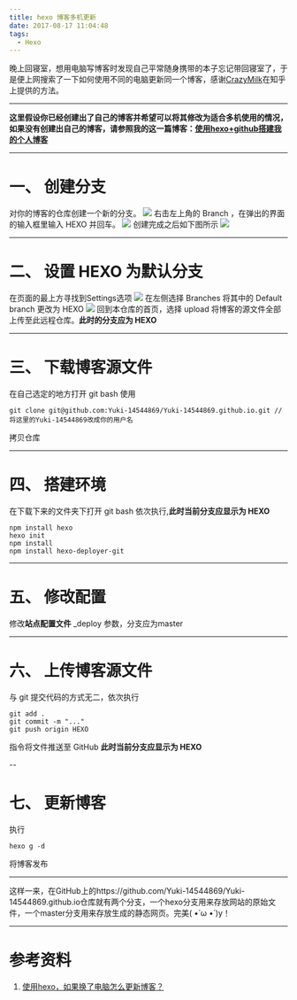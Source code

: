 ```yaml
---
title: hexo 博客多机更新
date: 2017-08-17 11:04:48
tags:
  - Hexo
---
```


晚上回寝室，想用电脑写博客时发现自己平常随身携带的本子忘记带回寝室了，于是便上网搜索了一下如何使用不同的电脑更新同一个博客，感谢[CrazyMilk](https://www.zhihu.com/people/CrazyMilk)在知乎上提供的方法。

---
**这里假设你已经创建出了自己的博客并希望可以将其修改为适合多机使用的情况，如果没有创建出自己的博客，请参照我的这一篇博客：[使用hexo+github搭建我的个人博客](https://yuki-14544869.github.io/2017/08/10/%E4%BD%BF%E7%94%A8%20hexo-github%20%E6%90%AD%E5%BB%BA%E6%88%91%E7%9A%84%E4%B8%AA%E4%BA%BA%E5%8D%9A%E5%AE%A2/)**

---
# 一、 创建分支
对你的博客的仓库创建一个新的分支。
![](/Img/2017-08-17_11-20.jpg)
右击左上角的 Branch ，在弹出的界面的输入框里输入 HEXO 并回车。
![](/Img/2017-08-17_11-24.jpg)
创建完成之后如下图所示
![](/Img/2017-08-17_11-22.jpg)

---
# 二、 设置 HEXO 为默认分支
在页面的最上方寻找到Settings选项
![](/Img/2017-08-17_11-32.jpg)
在左侧选择 Branches 将其中的 Default branch 更改为 HEXO
![](/Img/20170821213450.png)
回到本仓库的首页，选择 upload 将博客的源文件全部上传至此远程仓库。**此时的分支应为 HEXO**

---
# 三、 下载博客源文件
在自己选定的地方打开 git bash 使用
```
git clone git@github.com:Yuki-14544869/Yuki-14544869.github.io.git //将这里的Yuki-14544869改成你的用户名
```
拷贝仓库

---
# 四、 搭建环境
在下载下来的文件夹下打开 git bash 依次执行,**此时当前分支应显示为 HEXO**
```
npm install hexo
hexo init
npm install
npm install hexo-deployer-git
```

---
# 五、 修改配置
修改**站点配置文件** _deploy 参数，分支应为master

---
# 六、 上传博客源文件
与 git 提交代码的方式无二，依次执行
```
git add .
git commit -m "..."
git push origin HEXO
```
指令将文件推送至 GitHub **此时当前分支应显示为 HEXO**

--
# 七、 更新博客
执行
```
hexo g -d
```
将博客发布

---
这样一来，在GitHub上的https://github.com/Yuki-14544869/Yuki-14544869.github.io仓库就有两个分支，一个hexo分支用来存放网站的原始文件，一个master分支用来存放生成的静态网页。完美( •̀ ω •́ )y！

---
# 参考资料
1. [使用hexo，如果换了电脑怎么更新博客？](https://www.zhihu.com/question/21193762)
